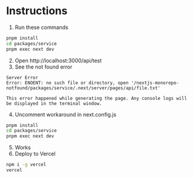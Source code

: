 # Instructions

1. Run these commands
```sh
pnpm install
cd packages/service
pnpm exec next dev
```
2. Open http://localhost:3000/api/test
3. See the not found error
```
Server Error
Error: ENOENT: no such file or directory, open '/nextjs-monorepo-notfound/packages/service/.next/server/pages/api/file.txt'

This error happened while generating the page. Any console logs will be displayed in the terminal window.
```
4. Uncomment workaround in next.config.js
```sh
pnpm install
cd packages/service
pnpm exec next dev
```
5. Works
6. Deploy to Vercel
```sh
npm i -g vercel
vercel
```
